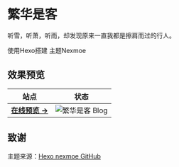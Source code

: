 # 繁华是客
听雪，听萧，听雨，却发现原来一直我都是擦肩而过的行人。

使用Hexo搭建
主题Nexmoe


## 效果预览

| 站点                                  | 状态                                                         |
| ------------------------------------- | ------------------------------------------------------------ |
| **[在线预览 &rarr;](https://nexmoe-demo.withkr.xyz)**  | ![繁华是客 Blog](https://img.shields.io/website?url=https://nexmoe-demo.kract.xyz)  |

## 致谢

主题来源：[Hexo nexmoe GitHub](https://github.com/theme-nexmoe/hexo-theme-nexmoe)

